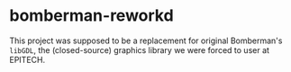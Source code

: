 # bomberman-reworkd

This project was supposed to be a replacement for original Bomberman's `libGDL`, the (closed-source) graphics library we were forced to user at EPITECH.
